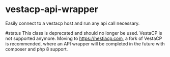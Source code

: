 # vestacp-api-wrapper
Easily connect to a vestacp host and run any api call necessary.

#status
This class is deprecated and should no longer be used. VestaCP is not supported anymore.  Moving to https://hestiacp.com, a fork of VestaCP is recommended, where an API wrapper will be completed in the future with composer and php 8 support.
